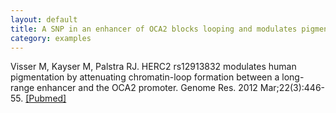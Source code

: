 ```yaml
---
layout: default
title: A SNP in an enhancer of OCA2 blocks looping and modulates pigmentation
category: examples
---
```


Visser M, Kayser M, Palstra RJ. HERC2 rs12913832 modulates human pigmentation by attenuating chromatin-loop formation between a long-range enhancer and the OCA2 promoter. Genome Res. 2012 Mar;22(3):446-55. <a class="pubmed-link" href="http://www.ncbi.nlm.nih.gov/pubmed/22234890" target="_blank">[Pubmed]</a>

